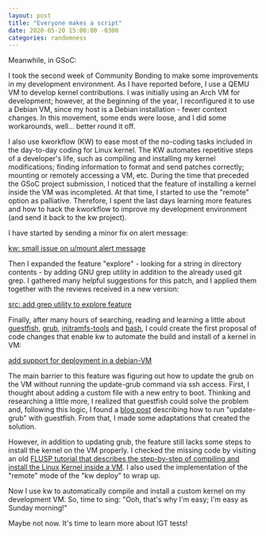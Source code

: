 ```yaml
---
layout: post
title: "Everyone makes a script"
date: 2020-05-20 15:00:00 -0300
categories: randomness
--- 
```


Meanwhile, in GSoC:

I took the second week of Community Bonding to make some improvements in my
development environment. As I have reported before, I use a QEMU VM to develop
kernel contributions. I was initially using an Arch VM for development;
however, at the beginning of the year, I reconfigured it to use a Debian VM,
since my host is a Debian installation - fewer context changes. In this
movement, some ends were loose, and I did some workarounds, well... better
round it off.

I also use kworkflow (KW) to ease most of the no-coding tasks included in the
day-to-day coding for Linux kernel. The KW automates repetitive steps of a
developer's life, such as compiling and installing my kernel modifications;
finding information to format and send patches correctly; mounting or remotely
accessing a VM, etc. During the time that preceded the GSoC project submission,
I noticed that the feature of installing a kernel inside the VM was
incompleted. At that time, I started to use the "remote" option as palliative.
Therefore, I spent the last days learning more features and how to hack the
kworkflow to improve my development environment (and send it back to the kw
project).

I have started by sending a minor fix on alert message:

[kw: small issue on u/mount alert
message](https://github.com/kworkflow/kworkflow/pull/176)

Then I expanded the feature "explore" - looking for a string in directory
contents - by adding GNU grep utility in addition to the already used git grep.
I gathered many helpful suggestions for this patch, and I applied them together
with the reviews received in a new version:

[src: add grep utility to explore
feature](https://github.com/kworkflow/kworkflow/pull/178/commits)

Finally, after many hours of searching, reading and learning a little about
[guestfish](http://libguestfs.org/guestfish.1.html),
[grub](https://help.ubuntu.com/community/Grub2/Setup),
[initramfs-tools](https://manpages.debian.org/testing/initramfs-tools-core/initramfs-tools.7.en.html)
and [bash](https://www.gnu.org/software/bash/manual/bash.pdf), I could create
the first proposal of code changes that enable kw to automate the build and
install of a kernel in VM:

[add support for deployment in a
debian-VM](https://github.com/kworkflow/kworkflow/pull/181)

The main barrier to this feature was figuring out how to update the grub on the
VM without running the update-grub command via ssh access. First, I thought
about adding a custom file with a new entry to boot. Thinking and researching a
little more, I realized that guestfish could solve the problem and, following
this logic, I found a [blog
post](https://blog.svedr.in/posts/imageless-vm-builds-with-libguestfs/)
describing how to run "update-grub" with guestfish. From that, I made some
adaptations that created the solution.

However, in addition to updating grub, the feature still lacks some steps to
install the kernel on the VM properly. I checked the missing code by visiting
an old [FLUSP tutorial that describes the step-by-step of compiling and install
the Linux Kernel inside a
VM](https://flusp.ime.usp.br/others/Kernel-compilation-and-installation/). I
also used the implementation of the "remote" mode of the "kw deploy" to wrap
up.

Now I use kw to automatically compile and install a custom kernel on my
development VM. So, time to sing: "Ooh, that's why I'm easy; I'm easy as Sunday
morning!"

Maybe not now. It's time to learn more about IGT tests!
